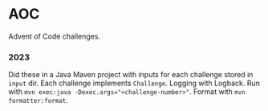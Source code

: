# AOC

Advent of Code challenges.

### 2023

Did these in a Java Maven project with inputs for each challenge stored in `input` dir. Each challenge implements `Challenge`. Logging with Logback. Run with `mvn exec:java -Dexec.args="<challenge-number>"`. Format with `mvn formatter:format`.
